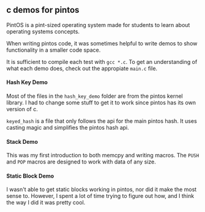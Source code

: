 ## c demos for pintos

PintOS is a pint-sized operating system made for students to learn about operating systems concepts.

When writing pintos code, it was sometimes helpful to write demos to show functionality in a smaller code space.

It is sufficient to compile each test with `gcc *.c`. To get an understanding of what each demo does, check out the appropiate `main.c` file.

#### Hash Key Demo

Most of the files in the `hash_key_demo` folder are from the pintos kernel library. I had to change some stuff to get it to work since pintos has its own version of c.

`keyed_hash` is a file that only follows the api for the main pintos hash. It uses casting magic and simplifies the pintos hash api.

#### Stack Demo

This was my first introduction to both memcpy and writing macros. The `PUSH` and `POP` macros are designed to work with data of any size.

#### Static Block Demo

I wasn't able to get static blocks working in pintos, nor did it make the most sense to. However, I spent a lot of time trying to figure out how, and I think the way I did it was pretty cool.